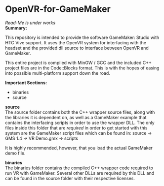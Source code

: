 # OpenVR-for-GameMaker
*Read-Me is under works*  
**Summary:** 

This repository is intended to provide the software GameMaker: Studio with HTC Vive support. It uses the OpenVR system for interfacing
with the headset and the provided dll source to interface between OpenVR and GameMaker.

This entire project is compiled with MinGW / GCC and the included C++ project files are in the Code::Blocks format. This is with
the hopes of easing into possible multi-platform support down the road.


**Important Sections:**  
 *   binaries
 *   source


**source**  
The source folder contains both the C++ wrapper source files, along with the libraries it is dependent on, as well as a GameMaker
example that contains the interfacing scripts in order to use the wrapper DLL. The only files inside this folder that are 
*required* in order to get started with this system are the GameMaker script files which can be found in:
source -> GMS 1.4 -> VR Demo.gmx -> scripts

It is highly recommended, however, that you load the actual GameMaker demo file.


**binaries**  
The binaries folder contains the compiled C++ wrapper code required to run VR with GameMaker. Several other DLLs are required
by this DLL and can be found in the source folder with their respective licenses.
